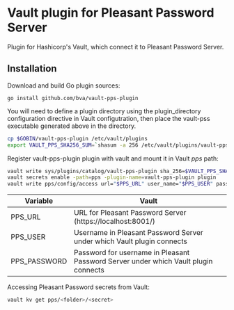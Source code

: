 # Vault plugin for Pleasant Password Server

Plugin for Hashicorp's Vault, which connect it to Pleasant Password Server.

## Installation

Download and build Go plugin sources:

```
go install github.com/bva/vault-pps-plugin
```
You will need to define a plugin directory using the plugin_directory configuration directive in Vault configutration,
then place the vault-pss executable generated above in the directory.

```bash
cp $GOBIN/vault-pps-plugin /etc/vault/plugins
export VAULT_PPS_SHA256_SUM=`shasum -a 256 /etc/vault/plugins/vault-pps-plugin | awk '{ print $1; }'`
```

Register vault-pps-plugin plugin with vault and mount it in Vault _pps_ path:

```bash
vault write sys/plugins/catalog/vault-pps-plugin sha_256=$VAULT_PPS_SHA256_SUM command=vault-pps-plugin
vault secrets enable -path=pps -plugin-name=vault-pps-plugin plugin
vault write pps/config/access url="$PPS_URL" user_name="$PPS_USER" password="$PPS_PASSWORD"
```

| Variable             | Vault                                                                               |
| ---------------------|-------------------------------------------------------------------------------------|
| PPS_URL              | URL for Pleasant Password Server (https://localhost:8001/)                          |
| PPS_USER             | Username in Pleasant Password Server under which Vault plugin connects              |
| PPS_PASSWORD         | Password for username in Pleasant Password Server under which Vault plugin connects |


Accessing Pleasant Password secrets from Vault:

```bash
vault kv get pps/<folder>/<secret>
```
